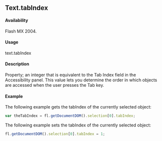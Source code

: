 ## Text.tabIndex

#### Availability

Flash MX 2004.

#### Usage

text.tabIndex

#### Description

Property; an integer that is equivalent to the Tab Index field in the Accessibility panel. This value lets you determine the order in which objects are accessed when the user presses the Tab key.

#### Example

The following example gets the tabIndex of the currently selected object:

```javascript
var theTabIndex = fl.getDocumentDOM().selection[0].tabIndex; 
```

The following example sets the tabIndex of the currently selected object:

```javascript
fl.getDocumentDOM().selection[0].tabIndex = 1;
```

